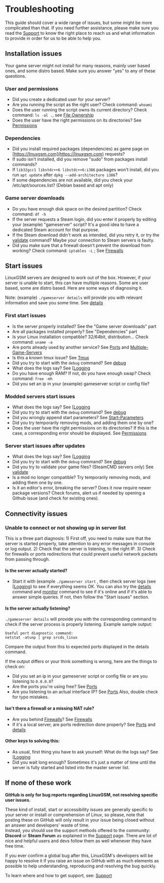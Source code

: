 # Troubleshooting

This guide should cover a wide range of issues, but some might be more complicated than that. If you need further assistance, please make sure you read the [Support](broken-reference) to know the right place to reach us and what information to provide in order for us to be able to help you.

## Installation issues

Your game server might not install for many reasons, mainly user based ones, and some distro based. Make sure you answer "yes" to any of these questions.

### User and permissions

* Did you create a dedicated user for your server?
* Are you running the script as the right user? Check command: `whoami`
* Does the user running the script owns its current directory? Check command: `ls -al .`, see [File Ownership](../linux/file-ownership.md)
* Does the user have the right permissions on its directories? See [Permissions](../linux/permissions.md)

### Dependencies

* Did you install required packages (dependencies) as game page on [https://linuxgsm.com](https://linuxgsm.com) requests?
* If sudo isn't installed, did you remove "sudo" from packages install commands?
* If `lib32gcc1 libstdc++6 libstdc++6:i386` packages won't install, did you run `apt update` after `dpkg --add-architecture i386`?
* If some dependencies are not available, did you check your /etc/apt/sources.list? (Debian based and apt only)

### Game server downloads

* Do you have enough disk space on the desired partition? Check command: `df -h`
* If the server requests a Steam login, did you enter it properly by editing your (example) "gameserver" script? It's a good idea to have a dedicated Steam account for that purpose.
* If the Steam download didn't work as intended, did you retry it, or try the [validate](../commands/validate.md) command? Maybe your connection to Steam servers is faulty.
* Did you make sure that a firewall doesn't prevent the download from working? Check command: `iptables -L` ; See [Firewalls](../linux/firewalls.md)

## Start issues

LinuxGSM servers are designed to work out of the box. However, if your server is unable to start, this can have multiple reasons. Some are user based, some are distro based. Here are some ways of diagnosing it.

Note: (example) `./gameserver details` will provide you with relevant information and save you some time. See [details](../commands/details.md)

### First start issues

* Is the server properly installed? See the "Game server downloads" part
* Are all packages installed properly? See "Dependencies" part
* Is your Linux installation compatible? 32/64bit, distribution... Check command: `uname -a`
* Are ports already used by another service? See [Ports](../configuration/ports.md) and [Multiple-Game-Servers](../features/multiple-game-servers.md)
* Is this a known tmux issue? See [Tmux](../requirements/tmux.md)
* Did you try to start with the `debug` command? See [debug](../commands/debug.md)
* What does the logs say? See \[[Logging](../features/logging.md)
* Do you have enough RAM? If not, do you have enough swap? Check command: `free -mh`
* Did you set an ip in your (example) gameserver script or config file?

### Modded servers start issues

* What does the logs say? See \[[Logging](../features/logging.md)
* Did you try to start with the `debug` command? See [debug](../commands/debug.md)
* Did you wrongly append start parameters? See [Start-Parameters](../configuration/start-parameters.md)
* Did you try temporarily removing mods, and adding them one by one?
* Does the user have the right permissions on its directories? If this is the case, a corresponding error should be displayed. See [Permissions](../linux/permissions.md)

### Server start issues after updates

* What does the logs say? See \[[Logging](../features/logging.md)
* Did you try to start with the `debug` command? See [debug](../commands/debug.md)
* Did you try to validate your game files? (SteamCMD servers only) See [validate](../commands/validate.md)
* Is a mod no longer compatible? Try temporarily removing mods, and adding them one by one.
* Is it an editor's error, breaking the server? Does it now require newer package versions? Check forums, alert us if needed by opening a Github issue (and check for existing ones).

## Connectivity issues

### Unable to connect or not showing up in server list

This is a three part diagnosis: 1) First off, you need to make sure that the server is started properly, take attention to any error messages in console or log output. 2) Check that the server is listening, to the right IP. 3) Check for firewalls or ports redirections that could prevent useful network packets from passing through.

#### Is the server actually started?

* Start it with (example `./gameserver start` , then check server logs (see \[[Logging](../features/logging.md)) to see if everything seems OK. You can also try the [details](../commands/details.md) command and [monitor](../commands/monitor.md) command to see if it's online and if it's able to answer simple queries. If not, then follow the "Start issues" section.

#### Is the server actually listening?

`./gameserver details` will provide you with the corresponding command to check if the server process is properly listening. Example sample output:

```
Useful port diagnostic command:
netstat -atunp | grep srcds_linux
```

Compare the output from this to expected ports displayed in the details command.

If the output differs or your think something is wrong, here are the things to check on:

* Did you set an ip in your gameserver script or config file or are you listening to `0.0.0.0`?
* Are the ports you're using free? See [Ports](../configuration/ports.md)
* Are you listening to an actual interface IP? See [Ports](../configuration/ports.md) Also, double check for typo mistakes.

#### Isn't there a firewall or a missing NAT rule?

* Are you behind [Firewalls](../linux/firewalls.md)? See [Firewalls](../linux/firewalls.md)
* If it's a local server, are ports redirection done properly? See [Ports](../configuration/ports.md) and [details](../commands/details.md)

#### Other keys to solving this:

* As usual, first thing you have to ask yourself: What do the logs say? See \[[Logging](../features/logging.md)
* Did you wait long enough? Sometimes it's just a matter of time until the server is fully started and listed into the master server list.

## If none of these work

**GitHub is only for bug reports regarding LinuxGSM, not resolving specific user issues.**

These kind of install, start or accessibility issues are generally specific to your server or install or comprehension of Linux, so please, note that posting these on GitHub will only result in your issue being closed without an answer and developers' waste of time.\
Instead, you should use the support methods offered to the community: **Discord** or **Steam Forum** as explained in the [Support](broken-reference) page. There are lot of nice and helpful users and devs follow them as well whenever they have free time.

If you ever confirm a global bug after this, LinuxGSM's developers will be happy to resolve it if you raise an issue on GitHub with as much elements as possible to help understanding, reproducing and resolving the bug quickly.

To learn where and how to get support, see: [Support](broken-reference)
